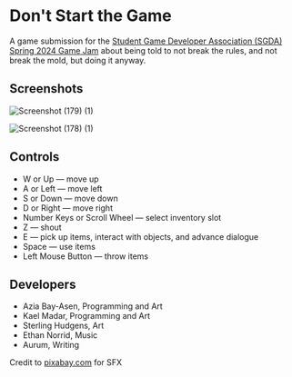 # Don't Start the Game
A game submission for the [Student Game Developer Association (SGDA) Spring 2024 Game Jam](https://itch.io/jam/spring-24-jam) about being told to not break the rules, and not break the mold, but doing it anyway.

## Screenshots

![Screenshot (179) (1)](https://github.com/TheItsyBitsySpider/Dont-Start-The-Game/assets/99378816/856df482-2bd1-49ec-8164-e4a45d864f6b)

![Screenshot (178) (1)](https://github.com/TheItsyBitsySpider/Dont-Start-The-Game/assets/99378816/54c4de6b-f46f-4500-b39a-367d563893a8)

## Controls
* W or Up — move up
* A or Left — move left
* S or Down — move down
* D or Right — move right
* Number Keys or Scroll Wheel — select inventory slot
* Z — shout
* E — pick up items, interact with objects, and advance dialogue
* Space — use items
* Left Mouse Button — throw items

## Developers
* Azia Bay-Asen, Programming and Art
* Kael Madar, Programming and Art
* Sterling Hudgens, Art
* Ethan Norrid, Music
* Aurum, Writing

Credit to [pixabay.com](https://pixabay.com/sound-effects/) for SFX
